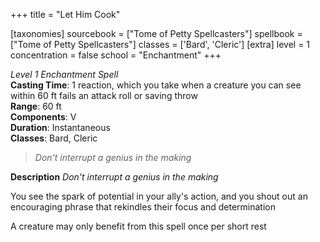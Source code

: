 +++
title = "Let Him Cook"

[taxonomies]
sourcebook = ["Tome of Petty Spellcasters"]
spellbook = ["Tome of Petty Spellcasters"]
classes = ['Bard', 'Cleric']
[extra]
level = 1
concentration = false
school = "Enchantment"
+++

*Level 1 Enchantment Spell*  
**Casting Time**: 1 reaction, which you take when a creature you can see within 60 ft fails an attack roll or saving throw  
**Range**: 60 ft  
**Components**: V  
**Duration**: Instantaneous  
**Classes**: Bard, Cleric  

> *Don't interrupt a genius in the making*  

**Description**
*Don't interrupt a genius in the making*




You see the spark of potential in your ally's action, and you shout out an encouraging phrase that rekindles their focus and determination







A creature may only benefit from this spell once per short rest


